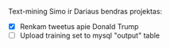 Text-mining Simo ir Dariaus bendras projektas:

- [x] Renkam tweetus apie Donald Trump
- [ ] Upload training set to mysql "output" table
